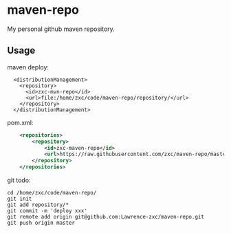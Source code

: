 # maven-repo
My personal github maven repository.

## Usage
maven deploy:
```
  <distributionManagement>
    <repository>
      <id>zxc-mvn-repo</id>
      <url>file:/home/zxc/code/maven-repo/repository/</url>
    </repository>
  </distributionManagement>
```

pom.xml:
```xml
    <repositories>
        <repository>
            <id>zxc-maven-repo</id>
            <url>https://raw.githubusercontent.com/zxc/maven-repo/master/repository</url>
        </repository>
    </repositories>
```

git todo:
```
cd /home/zxc/code/maven-repo/
git init
git add repository/*
git commit -m 'deploy xxx'
git remote add origin git@github.com:Lawrence-zxc/maven-repo.git
git push origin master
```
